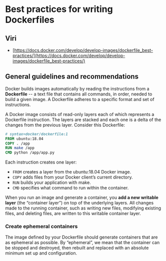# Best practices for writing Dockerfiles

## Viri
- [https://docs.docker.com/develop/develop-images/dockerfile_best-practices/](https://docs.docker.com/develop/develop-images/dockerfile_best-practices/)

## General guidelines and recommendations

Docker builds images automatically by reading the instructions from a **Dockerfile** -- a text file that contains all commands, in order, needed to build a given image. A Dockerfile adheres to a specific format and set of instructions.

A Docker image consists of read-only layers each of which represents a Dockerfile instruction. The layers are stacked and each one is a delta of the changes from the previous layer. Consider this Dockerfile:

```Dockerfile
# syntax=docker/dockerfile:1
FROM ubuntu:18.04
COPY . /app
RUN make /app
CMD python /app/app.py
```

Each instruction creates one layer:
- `FROM` creates a layer from the ubuntu:18.04 Docker image.
- `COPY` adds files from your Docker client’s current directory.
- `RUN` builds your application with make.
- `CMD` specifies what command to run within the container.

When you run an image and generate a container, you **add a new writable layer** (the “container layer”) on top of the underlying layers. All changes made to the running container, such as writing new files, modifying existing files, and deleting files, are written to this writable container layer.

### Create ephemeral containers
The image defined by your Dockerfile should generate containers that are as ephemeral as possible. By “ephemeral”, we mean that the container can be stopped and destroyed, then rebuilt and replaced with an absolute minimum set up and configuration.
